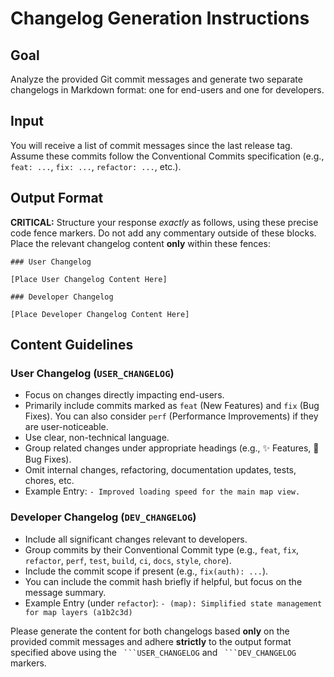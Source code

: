 # Changelog Generation Instructions

## Goal
Analyze the provided Git commit messages and generate two separate changelogs in Markdown format: one for end-users and one for developers.

## Input
You will receive a list of commit messages since the last release tag. Assume these commits follow the Conventional Commits specification (e.g., `feat: ...`, `fix: ...`, `refactor: ...`, etc.).

## Output Format
**CRITICAL:** Structure your response *exactly* as follows, using these precise code fence markers. Do not add any commentary outside of these blocks. Place the relevant changelog content **only** within these fences:

```USER_CHANGELOG
### User Changelog

[Place User Changelog Content Here]
```

```DEV_CHANGELOG
### Developer Changelog

[Place Developer Changelog Content Here]
```

## Content Guidelines

### User Changelog (`USER_CHANGELOG`)
- Focus on changes directly impacting end-users.
- Primarily include commits marked as `feat` (New Features) and `fix` (Bug Fixes). You can also consider `perf` (Performance Improvements) if they are user-noticeable.
- Use clear, non-technical language.
- Group related changes under appropriate headings (e.g., ✨ Features, 🐛 Bug Fixes).
- Omit internal changes, refactoring, documentation updates, tests, chores, etc.
- Example Entry: `- Improved loading speed for the main map view.`

### Developer Changelog (`DEV_CHANGELOG`)
- Include all significant changes relevant to developers.
- Group commits by their Conventional Commit type (e.g., `feat`, `fix`, `refactor`, `perf`, `test`, `build`, `ci`, `docs`, `style`, `chore`).
- Include the commit scope if present (e.g., `fix(auth): ...`).
- You can include the commit hash briefly if helpful, but focus on the message summary.
- Example Entry (under `refactor`): `- (map): Simplified state management for map layers (a1b2c3d)`

Please generate the content for both changelogs based **only** on the provided commit messages and adhere **strictly** to the output format specified above using the ` ```USER_CHANGELOG` and ` ```DEV_CHANGELOG` markers. 
